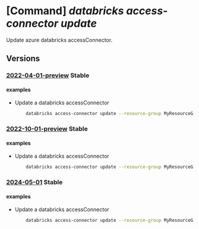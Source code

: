 # [Command] _databricks access-connector update_

Update azure databricks accessConnector.

## Versions

### [2022-04-01-preview](/Resources/mgmt-plane/L3N1YnNjcmlwdGlvbnMve30vcmVzb3VyY2Vncm91cHMve30vcHJvdmlkZXJzL21pY3Jvc29mdC5kYXRhYnJpY2tzL2FjY2Vzc2Nvbm5lY3RvcnMve30=/2022-04-01-preview.xml) **Stable**

<!-- mgmt-plane /subscriptions/{}/resourcegroups/{}/providers/microsoft.databricks/accessconnectors/{} 2022-04-01-preview -->

#### examples

- Update a databricks accessConnector
    ```bash
        databricks access-connector update --resource-group MyResourceGroup --name MyAccessConnector --location westus --identity-type SystemAssigned
    ```

### [2022-10-01-preview](/Resources/mgmt-plane/L3N1YnNjcmlwdGlvbnMve30vcmVzb3VyY2Vncm91cHMve30vcHJvdmlkZXJzL21pY3Jvc29mdC5kYXRhYnJpY2tzL2FjY2Vzc2Nvbm5lY3RvcnMve30=/2022-10-01-preview.xml) **Stable**

<!-- mgmt-plane /subscriptions/{}/resourcegroups/{}/providers/microsoft.databricks/accessconnectors/{} 2022-10-01-preview -->

#### examples

- Update a databricks accessConnector
    ```bash
        databricks access-connector update --resource-group MyResourceGroup --name MyAccessConnector --location westus --identity-type SystemAssigned
    ```

### [2024-05-01](/Resources/mgmt-plane/L3N1YnNjcmlwdGlvbnMve30vcmVzb3VyY2Vncm91cHMve30vcHJvdmlkZXJzL21pY3Jvc29mdC5kYXRhYnJpY2tzL2FjY2Vzc2Nvbm5lY3RvcnMve30=/2024-05-01.xml) **Stable**

<!-- mgmt-plane /subscriptions/{}/resourcegroups/{}/providers/microsoft.databricks/accessconnectors/{} 2024-05-01 -->

#### examples

- Update a databricks accessConnector
    ```bash
        databricks access-connector update --resource-group MyResourceGroup --name MyAccessConnector --location westus --identity-type SystemAssigned
    ```
